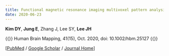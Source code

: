 ```yaml
---
title: Functional magnetic resonance imaging multivoxel pattern analysis reveals neuronal substrates for collaboration and competition with myopic and predictive strategic reasoning
date: 2020-06-23
---
```


**Kim DY**, **Jung E**, Zhang J, Lee SY, **Lee JH**

{{<format bright-green>}}
Human Brain Mapping, 41(15), Oct. 2020, doi: 10.1002/hbm.25127
{{</format>}}

[[PubMed](https://pubmed.ncbi.nlm.nih.gov/32633451/) /
[Google Scholar](https://scholar.google.com/scholar?hl=en&as_sdt=0%2C5&q=Functional+magnetic+resonance+imaging+multivoxel+pattern+analysis+reveals+neuronal+substrates+for+collaboration+and+competition+with+myopic+and+predictive+strategic+reasoning&btnG=) /
[Journal Home](https://onlinelibrary.wiley.com/doi/10.1002/hbm.25127)]